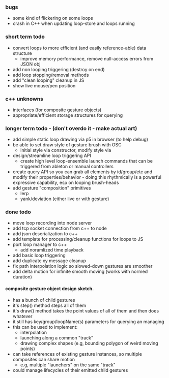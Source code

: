 ### bugs
- some kind of flickering on some loops
- crash in C++ when updating loop-store and loops running

### short term todo
- convert loops to more efficient (and easily reference-able) data structure
    - improve memory performance, remove null-access errors from JSON obj
- add non looping triggering (destroy on end)
- add loop stopping/removal methods
- add "clean looping" cleanup in JS
- show live mouse/pen position

### c++ unknowns
- interfaces (for composite gesture objects)
- appropriate/efficient storage structures for querying 

### longer term todo - (don't overdo it - make actual art)
- add simple static loop drawing via p5 in browser (to help debug)
- be able to set draw style of gesture brush with OSC
    - initial style via constructor, modify style via 
- design/streamline loop triggering API 
    - create high level loop-ensemble launch commands that can be triggered from ableton or manual controllers
- create query API so you can grab all elements by id/group/etc and modify their properties/behavior
        - doing this rhythmically is a powerful expressive capability, esp on looping brush-heads
- add gesture "composition" primitives
    - lerp
    - yank/deviation (either live or with gesture)


### done todo 
- move loop recording into node server
- add tcp socket connection from c++ to node 
- add json deserialization to c++
- add template for processing/cleanup functions for loops to JS
- port loop manager to c++
    - add noramlized time playback
- add basic loop triggering
- add duplicate xy message cleanup
- fix path interpolation logic so slowed-down gestures are smoother
- add delta motion for infinite smooth moving (works with normed duration)




#### composite gesture object design sketch.
- has a bunch of child gestures
- it's step() method steps all of them 
- it's draw() method takes the point values of all of them and then does whatever
- it still has key/group/loopName(s) parameters for querying an managing
- this can be used to implement:
    - interpolation
    - launching along a common "track" 
    - drawing complex shapes (e.g, bounding polygon of weird moving points)
- can take references of existing gesture instances, so multiple composites can share motion
    - e.g, multiple "launchers" on the same "track" 
- could manage lifecycles of their emitted child gestures